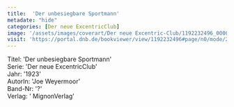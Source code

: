 ```yaml
---
title:  'Der unbesiegbare Sportmann'
metadate: "hide"
categories: [Der neue ExcentricClub]
image: '/assets/images/coverart/Der neue Excentric-Club/1192232496_00000010.jpg'
visit: 'https://portal.dnb.de/bookviewer/view/1192232496#page/n0/mode/2up'
---
```

Titel: 'Der unbesiegbare Sportmann' <br>
Serie: 'Der neue ExcentricClub' <br>
Jahr: '1923' <br>
AutorIn: 'Joe Weyermoor' <br>
Band-Nr: '?' <br>
Verlag: ' MignonVerlag'